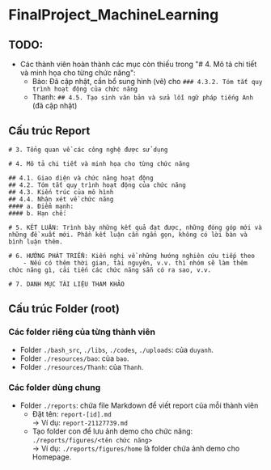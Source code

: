 # FinalProject_MachineLearning

## TODO:

- Các thành viên hoàn thành các mục còn thiếu trong "# 4. Mô tả chi tiết và minh họa cho từng chức năng":
  - Bảo: Đã cập nhật, cần bổ sung hình (vẽ) cho `### 4.3.2. Tóm tắt quy trình hoạt động của chức năng`
  - Thanh: `## 4.5. Tạo sinh văn bản và sửa lỗi ngữ pháp tiếng Anh` (đã cập nhật)

## Cấu trúc Report

```
# 3. Tổng quan về các công nghệ được sử dụng

# 4. Mô tả chi tiết và minh họa cho từng chức năng

## 4.1. Giao diện và chức năng hoạt động
## 4.2. Tóm tắt quy trình hoạt động của chức năng
## 4.3. Kiến trúc của mô hình
## 4.4. Nhận xét về chức năng
#### a. Điểm mạnh:
#### b. Hạn chế:

# 5. KẾT LUẬN: Trình bày những kết quả đạt được, những đóng góp mới và những đề xuất mới. Phần kết luận cần ngắn gọn, không có lời bàn và bình luận thêm.

# 6. HƯỚNG PHÁT TRIỂN: Kiến nghị về những hướng nghiên cứu tiếp theo
    - Nếu có thêm thời gian, tài nguyên, v.v. thì nhóm sẽ làm thêm chức năng gì, cải tiến các chức năng sẵn có ra sao, v.v.

# 7. DANH MỤC TÀI LIỆU THAM KHẢO
```

## Cấu trúc Folder (root)

### Các folder riêng của từng thành viên

- Folder `./bash_src`, `./libs`, `./codes`, `./uploads`: của `duyanh`.
- Folder `./resources/bao`: của `bao`.
- Folder `./resources/Thanh`: của `Thanh`.

### Các folder dùng chung

- Folder `./reports`: chứa file Markdown để viết report của mỗi thành viên
  - Đặt tên: `report-[id].md`  
    -> Ví dụ: `report-21127739.md`
  - Tạo folder con để lưu ảnh demo cho chức năng: `./reports/figures/<tên chức năng>`  
    -> Ví dụ: `./reports/figures/home` là folder chứa ảnh demo cho Homepage.
